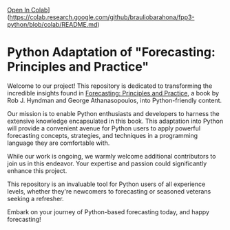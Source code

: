 [Open In Colab](https://colab.research.google.com/assets/colab-badge.svg)](https://colab.research.google.com/github/brauliobarahona/fpp3-python/blob/colab/README.md)

# Python Adaptation of "Forecasting: Principles and Practice"

Welcome to our project! This repository is dedicated to transforming the incredible insights found in [Forecasting: Principles and Practice](https://otexts.com/fpp3/), a book by Rob J. Hyndman and George Athanasopoulos, into Python-friendly content.

Our mission is to enable Python enthusiasts and developers to harness the extensive knowledge encapsulated in this book. This adaptation into Python will provide a convenient avenue for Python users to apply powerful forecasting concepts, strategies, and techniques in a programming language they are comfortable with.

While our work is ongoing, we warmly welcome additional contributors to join us in this endeavor. Your expertise and passion could significantly enhance this project.

This repository is an invaluable tool for Python users of all experience levels, whether they're newcomers to forecasting or seasoned veterans seeking a refresher. 

Embark on your journey of Python-based forecasting today, and happy forecasting! 
